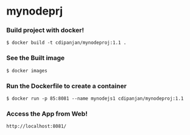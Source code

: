 # mynodeprj

### Build project with docker!
```
$ docker build -t cdipanjan/mynodeproj:1.1 .
```

### See the Built image
```
$ docker images
```

### Run the Dockerfile to create a container
```
$ docker run -p 85:8081 --name mynodejs1 cdipanjan/mynodeproj:1.1
```

### Access the App from Web!
```
http://localhost:8081/
```
